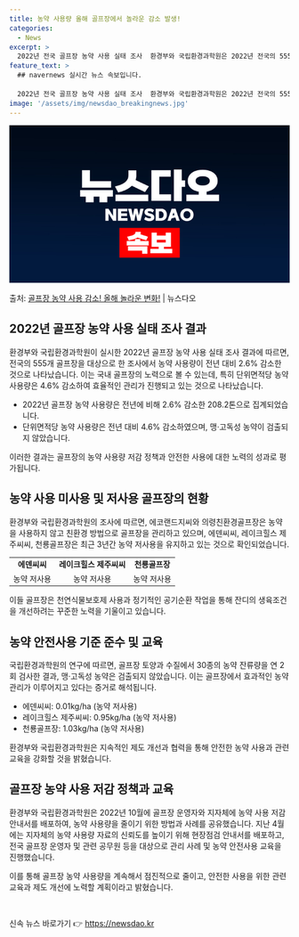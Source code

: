 ```yaml
---
title: 농약 사용량 올해 골프장에서 놀라운 감소 발생!
categories:
  - News
excerpt: >
  2022년 전국 골프장 농약 사용 실태 조사  환경부와 국립환경과학원은 2022년 전국의 555개 골프장을 …
feature_text: >
  ## navernews 실시간 뉴스 속보입니다.

  2022년 전국 골프장 농약 사용 실태 조사  환경부와 국립환경과학원은 2022년 전국의 555개 골프장을 …
image: '/assets/img/newsdao_breakingnews.jpg'
---
```


![뉴스다오 속보](/assets/img/newsdao_breakingnews.jpg)

<p>출처: <a href="https://newsdao.kr/4501" rel="dofollow">골프장 농약 사용 감소! 올해 놀라운 변화!</a> | 뉴스다오</p>

<h2 data-ke-size="size26">2022년 골프장 농약 사용 실태 조사 결과</h2>
환경부와 국립환경과학원이 실시한 2022년 골프장 농약 사용 실태 조사 결과에 따르면, 전국의 555개 골프장을 대상으로 한 조사에서 농약 사용량이 전년 대비 2.6% 감소한 것으로 나타났습니다. 이는 국내 골프장의 노력으로 볼 수 있는데, 특히 단위면적당 농약 사용량은 4.6% 감소하여 효율적인 관리가 진행되고 있는 것으로 나타났습니다.

<ul>
  <li>2022년 골프장 농약 사용량은 전년에 비해 2.6% 감소한 208.2톤으로 집계되었습니다.</li>
  <li>단위면적당 농약 사용량은 전년 대비 4.6% 감소하였으며, 맹·고독성 농약이 검출되지 않았습니다.</li>
</ul>

<p data-ke-size="size16">이러한 결과는 골프장의 농약 사용량 저감 정책과 안전한 사용에 대한 노력의 성과로 평가됩니다.</p>

<h2 data-ke-size="size26">농약 사용 미사용 및 저사용 골프장의 현황</h2>
환경부와 국립환경과학원의 조사에 따르면, 에코랜드지씨와 의령친환경골프장은 농약을 사용하지 않고 친환경 방법으로 골프장을 관리하고 있으며, 에덴씨씨, 레이크힐스 제주씨씨, 천룡골프장은 최근 3년간 농약 저사용을 유지하고 있는 것으로 확인되었습니다.

<table>
  <tr>
    <td style="text-align: center; height: 17px;"><b>에덴씨씨</b></td>
    <td style="text-align: center; height: 17px;"><b>레이크힐스 제주씨씨</b></td>
    <td style="text-align: center; height: 17px;"><b>천룡골프장</b></td>
  </tr>
  <tr>
    <td style="text-align: center; height: 17px;">농약 저사용</td>
    <td style="text-align: center; height: 17px;">농약 저사용</td>
    <td style="text-align: center; height: 17px;">농약 저사용</td>
  </tr>
</table>

<p data-ke-size="size16">이들 골프장은 천연식물보호제 사용과 정기적인 공기순환 작업을 통해 잔디의 생육조건을 개선하려는 꾸준한 노력을 기울이고 있습니다.</p>

<h2 data-ke-size="size26">농약 안전사용 기준 준수 및 교육</h2>
국립환경과학원의 연구에 따르면, 골프장 토양과 수질에서 30종의 농약 잔류량을 연 2회 검사한 결과, 맹·고독성 농약은 검출되지 않았습니다. 이는 골프장에서 효과적인 농약 관리가 이루어지고 있다는 증거로 해석됩니다.

<ul>
  <li>에덴씨씨: 0.01kg/ha (농약 저사용)</li>
  <li>레이크힐스 제주씨씨: 0.95kg/ha (농약 저사용)</li>
  <li>천룡골프장: 1.03kg/ha (농약 저사용)</li>
</ul>

<p data-ke-size="size16">환경부와 국립환경과학원은 지속적인 제도 개선과 협력을 통해 안전한 농약 사용과 관련 교육을 강화할 것을 밝혔습니다.</p>

<h2 data-ke-size="size26">골프장 농약 사용 저감 정책과 교육</h2>
환경부와 국립환경과학원은 2022년 10월에 골프장 운영자와 지자체에 농약 사용 저감 안내서를 배포하여, 농약 사용량을 줄이기 위한 방법과 사례를 공유했습니다. 지난 4월에는 지자체의 농약 사용량 자료의 신뢰도를 높이기 위해 현장점검 안내서를 배포하고, 전국 골프장 운영자 및 관련 공무원 등을 대상으로 관리 사례 및 농약 안전사용 교육을 진행했습니다.

<p data-ke-size="size16">이를 통해 골프장 농약 사용량을 계속해서 점진적으로 줄이고, 안전한 사용을 위한 관련 교육과 제도 개선에 노력할 계획이라고 밝혔습니다.</p>

<p data-ke-size="size16">&nbsp;</p> 

신속 뉴스 바로가기 👉 <a href="https://newsdao.kr" rel="dofollow">https://newsdao.kr</a>


